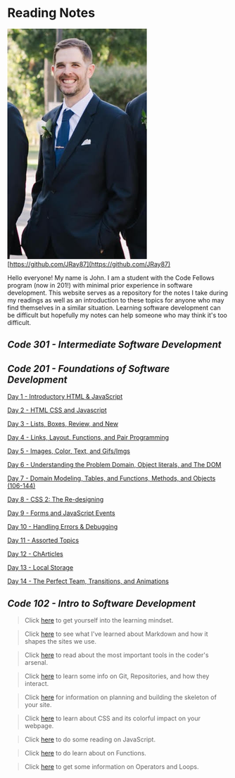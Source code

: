 # Reading Notes

![Me](images/ProfilePhoto.jpg)
[https://github.com/JRay87](https://github.com/JRay87)

Hello everyone! My name is John. I am a student with the Code Fellows program (now in 201!) with minimal prior experience in software development. This website serves as a repository for the notes I take during my readings as well as an introduction to these topics for anyone who may find themselves in a similar situation. Learning software development can be difficult but hopefully my notes can help someone who may think it's too difficult.  

## *Code 301 - Intermediate Software Development*

## *Code 201 - Foundations of Software Development*

[Day 1 - Introductory HTML & JavaScript](201/class-01.md)

[Day 2 - HTML CSS and Javascript](201/class-02.md)

[Day 3 - Lists, Boxes, Review, and New](201/class-03.md)

[Day 4 - Links, Layout, Functions, and Pair Programming](201/class-04.md)

[Day 5 - Images, Color, Text, and Gifs/Imgs](201/class-05.md)

[Day 6 - Understanding the Problem Domain, Object literals, and The DOM](201/class-06.md)

[Day 7 - Domain Modeling, Tables, and Functions, Methods, and Objects (106-144)](201/class-07.md)

[Day 8 - CSS 2: The Re-designing](201/class-08.md)

[Day 9 - Forms and JavaScript Events](201/class-09.md)

[Day 10 - Handling Errors & Debugging](201/class-10.md)

[Day 11 - Assorted Topics](201/class-11.md)

[Day 12 - ChArticles](201/class-12.md)

[Day 13 - Local Storage](201/class-13.md)

[Day 14 - The Perfect Team, Transitions, and Animations](201/class-14.md)

## *Code 102 - Intro to Software Development*

> Click [here](102/zzGrowthMindset.md) to get yourself into the learning mindset.

> Click [here](102/zzMrkdwnnotes.md) to see what I've learned about Markdown and how it shapes the sites we use.

> Click [here](102/zzCodersComp.md) to read about the most important tools in the coder's arsenal.

> Click [here](102/zzGitRepositories.md) to learn some info on Git, Repositories, and how they interact.

> Click [here](102/zzBasicsofhtml.md) for information on planning and building the skeleton of your site.

> Click [here](102/zzCSSNotes.md) to learn about CSS and its colorful impact on your webpage.

> Click [here](102/zzJSNotes.md) to do some reading on JavaScript.

>Click [here](102/zzFunctions.md) to do learn about on Functions.

> Click [here](102/zzLoops.md) to get some information on Operators and Loops.
